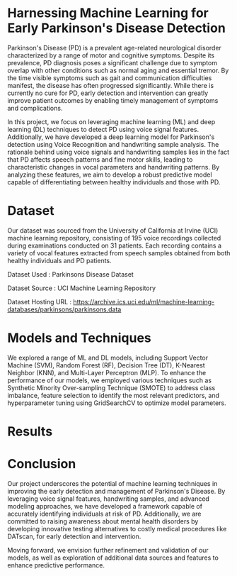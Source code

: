 # Harnessing Machine Learning for Early Parkinson's Disease Detection
Parkinson's Disease (PD) is a prevalent age-related neurological disorder characterized by a range of motor and cognitive symptoms. Despite its prevalence, PD diagnosis poses a significant challenge due to symptom overlap with other conditions such as normal aging and essential tremor. By the time visible symptoms such as gait and communication difficulties manifest, the disease has often progressed significantly. While there is currently no cure for PD, early detection and intervention can greatly improve patient outcomes by enabling timely management of symptoms and complications.

In this project, we focus on leveraging machine learning (ML) and deep learning (DL) techniques to detect PD using voice signal features. Additionally, we have developed a deep learning model for Parkinson's detection using Voice Recognition and handwriting sample analysis. The rationale behind using voice signals and handwriting samples lies in the fact that PD affects speech patterns and fine motor skills, leading to characteristic changes in vocal parameters and handwriting patterns. By analyzing these features, we aim to develop a robust predictive model capable of differentiating between healthy individuals and those with PD.

# Dataset
Our dataset was sourced from the University of California at Irvine (UCI) machine learning repository, consisting of 195 voice recordings collected during examinations conducted on 31 patients. Each recording contains a variety of vocal features extracted from speech samples obtained from both healthy individuals and PD patients.

Dataset Used : Parkinsons Disease Dataset

Dataset Source : UCI Machine Learning Repository

Dataset Hosting URL : https://archive.ics.uci.edu/ml/machine-learning-databases/parkinsons/parkinsons.data

# Models and Techniques
We explored a range of ML and DL models, including Support Vector Machine (SVM), Random Forest (RF), Decision Tree (DT), K-Nearest Neighbor (KNN), and Multi-Layer Perceptron (MLP). To enhance the performance of our models, we employed various techniques such as Synthetic Minority Over-sampling Technique (SMOTE) to address class imbalance, feature selection to identify the most relevant predictors, and hyperparameter tuning using GridSearchCV to optimize model parameters.

# Results

# Conclusion
Our project underscores the potential of machine learning techniques in improving the early detection and management of Parkinson's Disease. By leveraging voice signal features, handwriting samples, and advanced modeling approaches, we have developed a framework capable of accurately identifying individuals at risk of PD. Additionally, we are committed to raising awareness about mental health disorders by developing innovative testing alternatives to costly medical procedures like DATscan, for early detection and intervention.

Moving forward, we envision further refinement and validation of our models, as well as exploration of additional data sources and features to enhance predictive performance.
